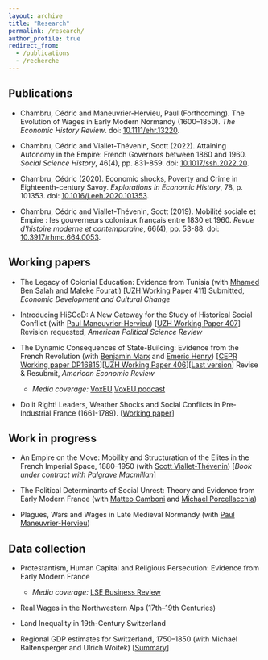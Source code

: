 ```yaml
---
layout: archive
title: "Research"
permalink: /research/
author_profile: true
redirect_from:
  - /publications
  - /recherche
---
```


## Publications

* Chambru, Cédric and Maneuvrier-Hervieu, Paul (Forthcoming). The Evolution of Wages in Early Modern Normandy (1600–1850). *The Economic History Review*.  doi: [10.1111/ehr.13220](https://doi.org/10.1111/ehr.13220).

* Chambru, Cédric and Viallet-Thévenin, Scott (2022). Attaining Autonomy in the Empire: French Governors between 1860 and 1960. *Social Science History*, 46(4), pp. 831-859. doi: [10.1017/ssh.2022.20](https://doi.org/10.1017/ssh.2022.20).
 
* Chambru, Cédric (2020). Economic shocks, Poverty and Crime in Eighteenth-century Savoy. *Explorations in Economic History*, 78, p. 101353. doi: [10.1016/j.eeh.2020.101353](https://doi.org/10.1016/j.eeh.2020.101353).

* Chambru, Cédric and  Viallet-Thévenin, Scott (2019). Mobilité sociale et Empire : les gouverneurs coloniaux français entre 1830 et 1960. *Revue d'histoire moderne et contemporaine*, 66(4), pp. 53-88. doi: [10.3917/rhmc.664.0053](https://doi.org/10.3917/rhmc.664.0053).

## Working papers  

* The Legacy of Colonial Education: Evidence from Tunisia (with [Mhamed Ben Salah](https://mhamedbensalah.github.io) and [Maleke Fourati](https://sites.google.com/view/malekefourati)) [[UZH Working Paper 411](https://doi.org/10.5167/uzh-218541)] Submitted, *Economic Development and Cultural Change*

* Introducing HiSCoD: A New Gateway for the Study of Historical Social Conflict (with [Paul Maneuvrier-Hervieu](https://paulmaneuvrierhervieu.github.io)) [[UZH Working Paper 407](https://doi.org/10.5167/uzh-217109)] Revision requested, *American Political Science Review*

* The Dynamic Consequences of State-Building: Evidence from the French Revolution (with [Benjamin Marx](https://sites.google.com/view/bmarx) and [Emeric Henry](https://sites.google.com/site/emericmlhenry)) [[CEPR Working paper DP16815](https://cepr.org/active/publications/discussion_papers/dp.php?dpno=16815)][[UZH Working Paper 406](https://doi.org/10.5167/uzh-217105)][[Last version](https://drive.google.com/file/d/1Wll4seH5huKJU6ll9ziLA4ixs7BJzSG8/view)] Revise & Resubmit, *American Economic Review*
 
   - *Media coverage:* [VoxEU](https://voxeu.org/article/building-state-one-step-time) [VoxEU podcast](https://voxeu.org/vox-talks/french-revolution-state-building)

* Do it Right! Leaders, Weather Shocks and Social Conflicts in Pre-Industrial France (1661-1789). [[Working paper](https://doi.org/10.5167/uzh-186150)]


## Work in progress  

* An Empire on the Move: Mobility and Structuration of the Elites in the French Imperial Space, 1880–1950 (with [Scott Viallet-Thévenin](https://cv.archives-ouvertes.fr/scott-viallet-thevenin)) [*Book under contract with Palgrave Macmillan*]

* The Political Determinants of Social Unrest: Theory and Evidence from Early Modern France (with [Matteo Camboni](https://sites.google.com/u.northwestern.edu/matteocamboni/home) and [Michael Porcellacchia](https://sites.northwestern.edu/mporcellacchia/))

* Plagues, Wars and Wages in Late Medieval Normandy (with [Paul Maneuvrier-Hervieu](https://paulmaneuvrierhervieu.github.io))


## Data collection

* Protestantism, Human Capital and Religious Persecution: Evidence from Early Modern France

    - *Media coverage:* [LSE Business Review](https://blogs.lse.ac.uk/businessreview/2020/10/16/what-consequences-did-religious-intolerance-against-the-huguenots-have-in-france/)

* Real Wages in the Northwestern Alps (17th–19th Centuries)

* Land Inequality in 19th-Century Switzerland

* Regional GDP estimates for Switzerland, 1750–1850 (with Michael Baltensperger and Ulrich Woitek) [[Summary](https://p3.snf.ch/Project-182294)]


